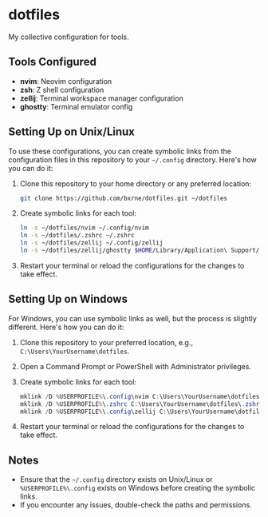 # dotfiles

My collective configuration for tools.

## Tools Configured

- **nvim**: Neovim configuration
- **zsh**: Z shell configuration
- **zellij**: Terminal workspace manager configuration
- **ghostty**: Terminal emulator config 

## Setting Up on Unix/Linux

To use these configurations, you can create symbolic links from the configuration files in this repository to your `~/.config` directory. Here's how you can do it:

1. Clone this repository to your home directory or any preferred location:
   ```bash
   git clone https://github.com/bxrne/dotfiles.git ~/dotfiles
   ```

2. Create symbolic links for each tool:

   ```bash
   ln -s ~/dotfiles/nvim ~/.config/nvim
   ln -s ~/dotfiles/.zshrc ~/.zshrc
   ln -s ~/dotfiles/zellij ~/.config/zellij
   ln -s ~/dotfiles/zellij/ghostty $HOME/Library/Application\ Support/com.mitchellh.ghostty/config # Use XDG home on non-macOS systems
   ```

3. Restart your terminal or reload the configurations for the changes to take effect.

## Setting Up on Windows

For Windows, you can use symbolic links as well, but the process is slightly different. Here's how you can do it:

1. Clone this repository to your preferred location, e.g., `C:\Users\YourUsername\dotfiles`.

2. Open a Command Prompt or PowerShell with Administrator privileges.

3. Create symbolic links for each tool:
   ```powershell
   mklink /D %USERPROFILE%\.config\nvim C:\Users\YourUsername\dotfiles\nvim
   mklink /D %USERPROFILE%\.zshrc C:\Users\YourUsername\dotfiles\.zshrc
   mklink /D %USERPROFILE%\.config\zellij C:\Users\YourUsername\dotfiles\zellij
   ```

4. Restart your terminal or reload the configurations for the changes to take effect.

## Notes

- Ensure that the `~/.config` directory exists on Unix/Linux or `%USERPROFILE%\.config` exists on Windows before creating the symbolic links.
- If you encounter any issues, double-check the paths and permissions.


